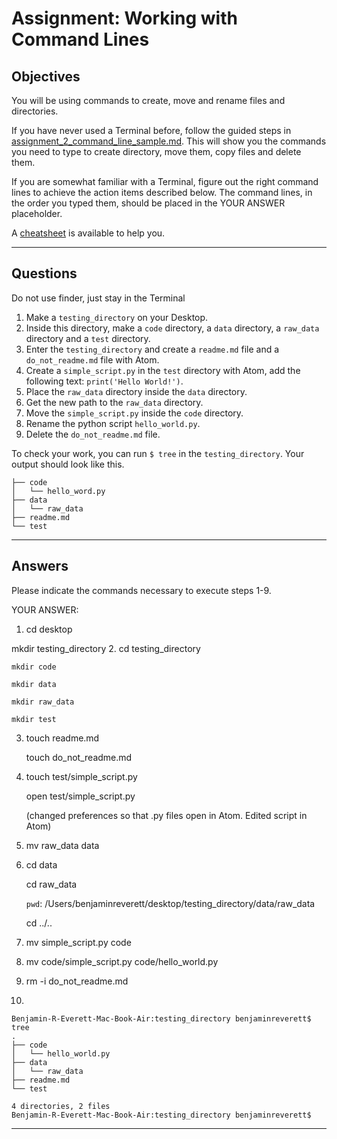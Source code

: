 # Assignment: Working with Command Lines

## Objectives
You will be using commands to create, move and rename files and directories.

If you have never used a Terminal before, follow the guided steps in [assignment_2_command_line_sample.md](assignment_2_command_line_sample.md). This will show you the commands you need to type to create directory, move them, copy files and delete them.

If you are somewhat familiar with a Terminal, figure out the right command lines to achieve the action items described below. The command lines, in the order you typed them, should be placed in the YOUR ANSWER placeholder.

A [cheatsheet](../resources/command_line_basics.md) is available to help you.

_______________________________________

## Questions

Do not use finder, just stay in the Terminal

1. Make a `testing_directory` on your Desktop.
2. Inside this directory, make a `code` directory, a `data` directory, a `raw_data` directory and a `test` directory.
3. Enter the `testing_directory` and create a `readme.md` file and a `do_not_readme.md` file with Atom.
4. Create a `simple_script.py` in the `test` directory with Atom, add the following text: `print('Hello World!')`.
5. Place the `raw_data` directory inside the `data` directory.
6. Get the new path to the `raw_data` directory.
7. Move the `simple_script.py` inside the `code` directory.
8. Rename the python script `hello_world.py`.
9. Delete the `do_not_readme.md` file.

To check your work, you can run `$ tree` in the `testing_directory`. Your output should look like this.

```
├── code
│   └── hello_word.py
├── data
│   └── raw_data
├── readme.md
└── test
```
_______________________________________

## Answers
Please indicate the commands necessary to execute steps 1-9.

YOUR ANSWER:
1. cd desktop

  mkdir testing_directory
2. cd testing_directory

    mkdir code

    mkdir data

    mkdir raw_data

    mkdir test
3. touch readme.md

    touch do_not_readme.md
4. touch test/simple_script.py

    open test/simple_script.py

    (changed preferences so that .py files open in Atom. Edited script in Atom)
5. mv raw_data data

6. cd data

    cd raw_data

    `pwd`: /Users/benjaminreverett/desktop/testing_directory/data/raw_data

    cd ../..
7. mv simple_script.py code

8. mv code/simple_script.py code/hello_world.py

9. rm -i do_not_readme.md
10.

```
Benjamin-R-Everett-Mac-Book-Air:testing_directory benjaminreverett$ tree
.
├── code
│   └── hello_world.py
├── data
│   └── raw_data
├── readme.md
└── test

4 directories, 2 files
Benjamin-R-Everett-Mac-Book-Air:testing_directory benjaminreverett$
```




________
